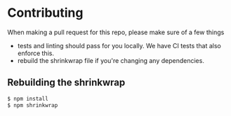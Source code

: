 # Contributing

When making a pull request for this repo, please make sure of a few things

- tests and linting should pass for you locally. We have CI tests that also enforce this.
- rebuild the shrinkwrap file if you're changing any dependencies.

## Rebuilding the shrinkwrap

```sh
$ npm install
$ npm shrinkwrap
```
